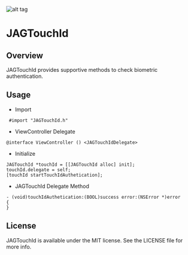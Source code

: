 ![alt tag](http://www.mobiles.co.uk/blog/wp-content/uploads/2013/09/iphone-touch-id-logo.png)
# JAGTouchId

## Overview

JAGTouchId provides supportive methods to check biometric authentication.

## Usage

  - Import
```
 #import "JAGTouchId.h"
```

  - ViewController Delegate
```
@interface ViewController () <JAGTouchIdDelegate>
```

  - Initialize
```
JAGTouchId *touchId = [[JAGTouchId alloc] init];
touchId.delegate = self;
[touchId startTouchIdAuthetication];
```

  - JAGTouchId Delegate Method
```
- (void)touchIdAuthetication:(BOOL)success error:(NSError *)error
{
}
```

## License

JAGTouchId is available under the MIT license. See the LICENSE file for more info.
